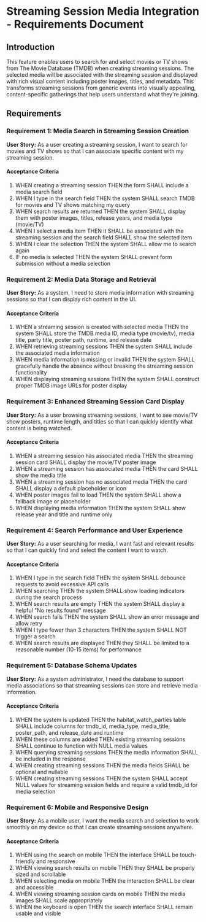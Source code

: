 # Streaming Session Media Integration - Requirements Document

## Introduction

This feature enables users to search for and select movies or TV shows from The Movie Database (TMDB) when creating streaming sessions. The selected media will be associated with the streaming session and displayed with rich visual content including poster images, titles, and metadata. This transforms streaming sessions from generic events into visually appealing, content-specific gatherings that help users understand what they're joining.

## Requirements

### Requirement 1: Media Search in Streaming Session Creation

**User Story:** As a user creating a streaming session, I want to search for movies and TV shows so that I can associate specific content with my streaming session.

#### Acceptance Criteria

1. WHEN creating a streaming session THEN the form SHALL include a media search field
2. WHEN I type in the search field THEN the system SHALL search TMDB for movies and TV shows matching my query
3. WHEN search results are returned THEN the system SHALL display them with poster images, titles, release years, and media type (movie/TV)
4. WHEN I select a media item THEN it SHALL be associated with the streaming session and the search field SHALL show the selected item
5. WHEN I clear the selection THEN the system SHALL allow me to search again
6. IF no media is selected THEN the system SHALL prevent form submission without a media selection

### Requirement 2: Media Data Storage and Retrieval

**User Story:** As a system, I need to store media information with streaming sessions so that I can display rich content in the UI.

#### Acceptance Criteria

1. WHEN a streaming session is created with selected media THEN the system SHALL store the TMDB media ID, media type (movie/tv), media title, party title, poster path, runtime, and release date
2. WHEN retrieving streaming sessions THEN the system SHALL include the associated media information
3. WHEN media information is missing or invalid THEN the system SHALL gracefully handle the absence without breaking the streaming session functionality
4. WHEN displaying streaming sessions THEN the system SHALL construct proper TMDB image URLs for poster display

### Requirement 3: Enhanced Streaming Session Card Display

**User Story:** As a user browsing streaming sessions, I want to see movie/TV show posters, runtime length, and titles so that I can quickly identify what content is being watched.

#### Acceptance Criteria

1. WHEN a streaming session has associated media THEN the streaming session card SHALL display the movie/TV poster image
2. WHEN a streaming session has associated media THEN the card SHALL show the media title
3. WHEN a streaming session has no associated media THEN the card SHALL display a default placeholder or icon
4. WHEN poster images fail to load THEN the system SHALL show a fallback image or placeholder
5. WHEN displaying media information THEN the system SHALL show release year and title and runtime only

### Requirement 4: Search Performance and User Experience

**User Story:** As a user searching for media, I want fast and relevant results so that I can quickly find and select the content I want to watch.

#### Acceptance Criteria

1. WHEN I type in the search field THEN the system SHALL debounce requests to avoid excessive API calls
2. WHEN searching THEN the system SHALL show loading indicators during the search process
3. WHEN search results are empty THEN the system SHALL display a helpful "No results found" message
4. WHEN search fails THEN the system SHALL show an error message and allow retry
5. WHEN I type fewer than 3 characters THEN the system SHALL NOT trigger a search
6. WHEN search results are displayed THEN they SHALL be limited to a reasonable number (10-15 items) for performance

### Requirement 5: Database Schema Updates

**User Story:** As a system administrator, I need the database to support media associations so that streaming sessions can store and retrieve media information.

#### Acceptance Criteria

1. WHEN the system is updated THEN the habitat_watch_parties table SHALL include columns for tmdb_id, media_type, media_title, poster_path, and release_date and runtime
2. WHEN these columns are added THEN existing streaming sessions SHALL continue to function with NULL media values
3. WHEN querying streaming sessions THEN the media information SHALL be included in the response
4. WHEN creating streaming sessions THEN the media fields SHALL be optional and nullable
5. WHEN creating streaming sessions THEN the system SHALL accept NULL values for streaming session fields and require a valid tmdb_id for media selection

### Requirement 6: Mobile and Responsive Design

**User Story:** As a mobile user, I want the media search and selection to work smoothly on my device so that I can create streaming sessions anywhere.

#### Acceptance Criteria

1. WHEN using the search on mobile THEN the interface SHALL be touch-friendly and responsive
2. WHEN viewing search results on mobile THEN they SHALL be properly sized and scrollable
3. WHEN selecting media on mobile THEN the interaction SHALL be clear and accessible
4. WHEN viewing streaming session cards on mobile THEN the media images SHALL scale appropriately
5. WHEN the keyboard is open THEN the search interface SHALL remain usable and visible
